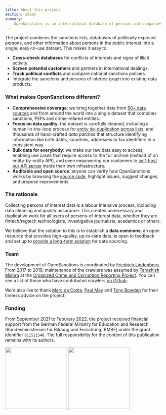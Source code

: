 ```yaml
---
title: About this project
section: about
summary:
    OpenSanctions is an international database of persons and companies of political, criminal, or economic interest. 
---
```


The project combines the sanctions lists, databases of politically exposed persons, and other information about persons in the public interest into a single, easy-to-use dataset. This makes it easy to:

* **Cross-check databases** for conflicts of interests and signs of illicit activity.
* **Screen potential customers** and partners in international dealings.
* **Track political conflicts** and compare national sanctions policies.
* Integrate the sanctions and persons of interest graph into existing data products.

### What makes OpenSanctions different?

* **Comprehensive coverage**: we bring together data from [50+ data sources](/datasets/) and from around the world into a single dataset that combines sanctions, PEPs and crime-relared entities.
* **Focus on data quality**: the dataset is carefully cleaned, including a human-in-the-loop process for [entity de-duplication across lists](/articles/2021-11-11-deduplication/), and thousands of hand-crafted *data patches* that structure identifying information like birth dates, countries, addresses or tax identifiers in a consistent way.
* **Bulk data for everybody**: we make our raw data easy to access, enabling use cases that require access to the full archive (instead of an entity-by-entity API), and even empowering our customers to [self-host our API server](/docs/self-hosted/) inside their own infrastructure.
* **Auditable and open source**: anyone can verify how OpenSanctions works by browsing the [source code](https://github.com/opensanctions), highlight issues, suggest changes, and propose improvements.

### The rationale

Collecting persons of interest data is a labour intensive process, including data cleaning and quality assurance. This creates unnecessary and duplicative work for all users of persons-of-interest data, whether they are fintech/regtech technologists, investigative journalists, academics or others.

We believe that the solution to this is to establish a **data commons**, an open resource that provides high-quality, up-to-date data, is open to feedback and set up to [provide a long-term solution](/licensing/) for data sourcing.

### Team

The development of OpenSanctions is coordinated by [Friedrich Lindenberg](https://pudo.org).
From 2017 to 2019, maintenance of the crawlers was assumed by [Tarashish Mishra](https://sunu.in/) at the [Organized Crime and Corruption Reporting Project](https://occrp.org). You can
see a list of those who have contributed crawlers [on Github](https://github.com/opensanctions/opensanctions/graphs/contributors).

We'd also like to thank [Marc da Costa](https://marcdacosta.com/), [Paul May](https://twitter.com/mrpaulmay) and [Tony Bowden](https://twitter.com/tmtm) for their tireless advice on the
project.

### Funding 

From September 2021 to Feburary 2022, the project received financial support from the German Federal Ministry for Education and Research (Bundesministerium für Bildung und Forschung, BMBF) under the grant identifier ``01IS21S48``. The full responsibility for the content of this publication remains with its 
authors.

<a href="https://www.softwaresysteme.pt-dlr.de/de/software-sprint.php">
    <img src="/static/logo-bmbf.svg" width="200px" />
</a>
<a href="https://prototypefund.de/">
    <img src="/static/logo-ptf.svg" width="200px" />
</a>